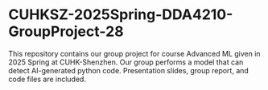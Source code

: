 # CUHKSZ-2025Spring-DDA4210-GroupProject-28
This repository contains our group project for course Advanced ML given in 2025 Spring at CUHK-Shenzhen. Our group performs a model that can detect AI-generated python code.
Presentation slides, group report, and code files are included.
